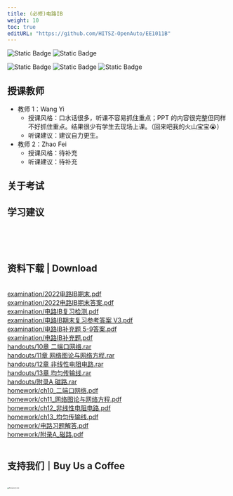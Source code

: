 ```yaml
---
title: (必修)电路IB
weight: 10
toc: true
editURL: "https://github.com/HITSZ-OpenAuto/EE1011B"
---
```


![Static Badge](https://img.shields.io/badge/%E8%80%83%E8%AF%95%E8%AF%BE-red)
![Static Badge](https://img.shields.io/badge/%E5%AD%A6%E5%88%86-2-moccasin)

![Static Badge](https://img.shields.io/badge/%E6%88%90%E7%BB%A9%E6%9E%84%E6%88%90-gold)
![Static Badge](https://img.shields.io/badge/%E4%BD%9C%E4%B8%9A-20%25-wheat)
![Static Badge](https://img.shields.io/badge/%E6%9C%9F%E6%9C%AB%E8%80%83%E8%AF%95-80%25-wheat)


## 授课教师

- 教师 1：Wang Yi
  - 授课风格：口水话很多，听课不容易抓住重点；PPT 的内容很完整但同样不好抓住重点。结果很少有学生去现场上课。（回来吧我的火山宝宝😭）
  - 听课建议：建议自力更生。
- 教师 2：Zhao Fei
  - 授课风格：待补充
  - 听课建议：待补充

## 关于考试

## 学习建议
<br>
<br>
<br>
<h2>资料下载 | Download</h2>
<br>
<a href="https://cdn.jsdelivr.net/gh/HITSZ-OpenAuto/EE1011B/examination/2022%E7%94%B5%E8%B7%AFIB%E6%9C%9F%E6%9C%AB.pdf">examination/2022电路IB期末.pdf</a>
<br>
<a href="https://cdn.jsdelivr.net/gh/HITSZ-OpenAuto/EE1011B/examination/2022%E7%94%B5%E8%B7%AFIB%E6%9C%9F%E6%9C%AB%E7%AD%94%E6%A1%88.pdf">examination/2022电路IB期末答案.pdf</a>
<br>
<a href="https://cdn.jsdelivr.net/gh/HITSZ-OpenAuto/EE1011B/examination/%E7%94%B5%E8%B7%AFIB%E5%A4%8D%E4%B9%A0%E6%A3%80%E6%B5%8B.pdf">examination/电路IB复习检测.pdf</a>
<br>
<a href="https://cdn.jsdelivr.net/gh/HITSZ-OpenAuto/EE1011B/examination/%E7%94%B5%E8%B7%AFIB%E6%9C%9F%E6%9C%AB%E5%A4%8D%E4%B9%A0%E5%8F%82%E8%80%83%E7%AD%94%E6%A1%88%20V3.pdf">examination/电路IB期末复习参考答案 V3.pdf</a>
<br>
<a href="https://cdn.jsdelivr.net/gh/HITSZ-OpenAuto/EE1011B/examination/%E7%94%B5%E8%B7%AFIB%E8%A1%A5%E5%85%85%E9%A2%98%205-9%E7%AD%94%E6%A1%88.pdf">examination/电路IB补充题 5-9答案.pdf</a>
<br>
<a href="https://cdn.jsdelivr.net/gh/HITSZ-OpenAuto/EE1011B/examination/%E7%94%B5%E8%B7%AFIB%E8%A1%A5%E5%85%85%E9%A2%98.pdf">examination/电路IB补充题.pdf</a>
<br>
<a href="https://cdn.jsdelivr.net/gh/HITSZ-OpenAuto/EE1011B/handouts/10%E7%AB%A0%20%E4%BA%8C%E7%AB%AF%E5%8F%A3%E7%BD%91%E7%BB%9C.rar">handouts/10章 二端口网络.rar</a>
<br>
<a href="https://cdn.jsdelivr.net/gh/HITSZ-OpenAuto/EE1011B/handouts/11%E7%AB%A0%20%E7%BD%91%E7%BB%9C%E5%9B%BE%E8%AE%BA%E4%B8%8E%E7%BD%91%E7%BB%9C%E6%96%B9%E7%A8%8B.rar">handouts/11章 网络图论与网络方程.rar</a>
<br>
<a href="https://cdn.jsdelivr.net/gh/HITSZ-OpenAuto/EE1011B/handouts/12%E7%AB%A0%20%E9%9D%9E%E7%BA%BF%E6%80%A7%E7%94%B5%E9%98%BB%E7%94%B5%E8%B7%AF.rar">handouts/12章 非线性电阻电路.rar</a>
<br>
<a href="https://cdn.jsdelivr.net/gh/HITSZ-OpenAuto/EE1011B/handouts/13%E7%AB%A0%20%E5%9D%87%E5%8C%80%E4%BC%A0%E8%BE%93%E7%BA%BF.rar">handouts/13章 均匀传输线.rar</a>
<br>
<a href="https://cdn.jsdelivr.net/gh/HITSZ-OpenAuto/EE1011B/handouts/%E9%99%84%E5%BD%95A%20%E7%A3%81%E8%B7%AF.rar">handouts/附录A 磁路.rar</a>
<br>
<a href="https://cdn.jsdelivr.net/gh/HITSZ-OpenAuto/EE1011B/homework/ch10_%E4%BA%8C%E7%AB%AF%E5%8F%A3%E7%BD%91%E7%BB%9C.pdf">homework/ch10_二端口网络.pdf</a>
<br>
<a href="https://cdn.jsdelivr.net/gh/HITSZ-OpenAuto/EE1011B/homework/ch11_%E7%BD%91%E7%BB%9C%E5%9B%BE%E8%AE%BA%E4%B8%8E%E7%BD%91%E7%BB%9C%E6%96%B9%E7%A8%8B.pdf">homework/ch11_网络图论与网络方程.pdf</a>
<br>
<a href="https://cdn.jsdelivr.net/gh/HITSZ-OpenAuto/EE1011B/homework/ch12_%E9%9D%9E%E7%BA%BF%E6%80%A7%E7%94%B5%E9%98%BB%E7%94%B5%E8%B7%AF.pdf">homework/ch12_非线性电阻电路.pdf</a>
<br>
<a href="https://cdn.jsdelivr.net/gh/HITSZ-OpenAuto/EE1011B/homework/ch13_%E5%9D%87%E5%8C%80%E4%BC%A0%E8%BE%93%E7%BA%BF.pdf">homework/ch13_均匀传输线.pdf</a>
<br>
<a href="https://cdn.jsdelivr.net/gh/HITSZ-OpenAuto/EE1011B/homework/%E7%94%B5%E8%B7%AF%E4%B9%A0%E9%A2%98%E8%A7%A3%E7%AD%94.pdf">homework/电路习题解答.pdf</a>
<br>
<a href="https://cdn.jsdelivr.net/gh/HITSZ-OpenAuto/EE1011B/homework/%E9%99%84%E5%BD%95A_%E7%A3%81%E8%B7%AF.pdf">homework/附录A_磁路.pdf</a>
<br>
<br>
<h2>支持我们｜Buy Us a Coffee</h2>
<br>
<img src="https://mitcher-1316637614.cos.ap-nanjing.myqcloud.com/hoa/20231112170457.png?imageSlim" alt="Reward_Code" style="zoom:25%; display: block; margin: 0 auto;" />            